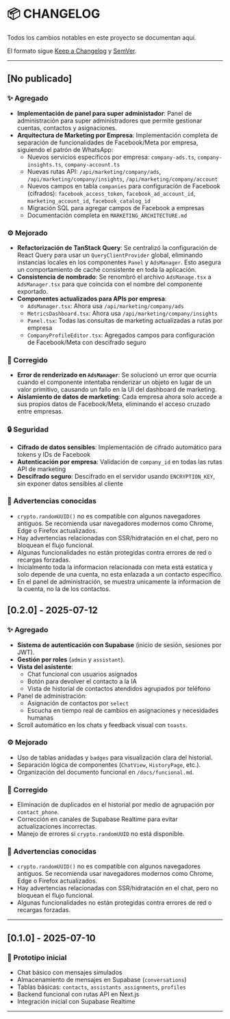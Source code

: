 # 📦 CHANGELOG

Todos los cambios notables en este proyecto se documentan aquí.

El formato sigue [Keep a Changelog](https://keepachangelog.com/es/1.0.0/) y [SemVer](https://semver.org/lang/es/).

---

## [No publicado]

### ✨ Agregado
- **Implementación de panel para super administador**: Panel de administración para super administradores que permite gestionar cuentas, contactos y asignaciones.
- **Arquitectura de Marketing por Empresa**: Implementación completa de separación de funcionalidades de Facebook/Meta por empresa, siguiendo el patrón de WhatsApp:
  - Nuevos servicios específicos por empresa: `company-ads.ts`, `company-insights.ts`, `company-account.ts`
  - Nuevas rutas API: `/api/marketing/company/ads`, `/api/marketing/company/insights`, `/api/marketing/company/account`
  - Nuevos campos en tabla `companies` para configuración de Facebook (cifrados): `facebook_access_token`, `facebook_ad_account_id`, `marketing_account_id`, `facebook_catalog_id`
  - Migración SQL para agregar campos de Facebook a empresas
  - Documentación completa en `MARKETING_ARCHITECTURE.md`

### ⚙️ Mejorado
- **Refactorización de TanStack Query**: Se centralizó la configuración de React Query para usar un `QueryClientProvider` global, eliminando instancias locales en los componentes `Panel` y `AdsManager`. Esto asegura un comportamiento de caché consistente en toda la aplicación.
- **Consistencia de nombrado**: Se renombró el archivo `AdsManage.tsx` a `AdsManager.tsx` para que coincida con el nombre del componente exportado.
- **Componentes actualizados para APIs por empresa**:
  - `AdsManager.tsx`: Ahora usa `/api/marketing/company/ads`
  - `MetricsDashboard.tsx`: Ahora usa `/api/marketing/company/insights`
  - `Panel.tsx`: Todas las consultas de marketing actualizadas a rutas por empresa
  - `CompanyProfileEditor.tsx`: Agregados campos para configuración de Facebook/Meta con descifrado seguro

### 🐞 Corregido
- **Error de renderizado en `AdsManager`**: Se solucionó un error que ocurría cuando el componente intentaba renderizar un objeto en lugar de un valor primitivo, causando un fallo en la UI del dashboard de marketing.
- **Aislamiento de datos de marketing**: Cada empresa ahora solo accede a sus propios datos de Facebook/Meta, eliminando el acceso cruzado entre empresas.

### 🔒 Seguridad
- **Cifrado de datos sensibles**: Implementación de cifrado automático para tokens y IDs de Facebook
- **Autenticación por empresa**: Validación de `company_id` en todas las rutas API de marketing
- **Descifrado seguro**: Descifrado en el servidor usando `ENCRYPTION_KEY`, sin exponer datos sensibles al cliente

### 🚨 Advertencias conocidas
- `crypto.randomUUID()` no es compatible con algunos navegadores antiguos. Se recomienda usar navegadores modernos como Chrome, Edge o Firefox actualizados.
- Hay advertencias relacionadas con SSR/hidratación en el chat, pero no bloquean el flujo funcional.
- Algunas funcionalidades no están protegidas contra errores de red o recargas forzadas.
- Inicialmento toda la informacion relacionada con meta está estatica y solo depende de una cuenta, no esta enlazada a un contacto especifico.
- En el panel de administración, se muestra unicamente la informacion de la cuenta, no la de los contactos.


## [0.2.0] - 2025-07-12

### ✨ Agregado
- **Sistema de autenticación con Supabase** (inicio de sesión, sesiones por JWT).
- **Gestión por roles** (`admin` y `assistant`).
- **Vista del asistente**:
  - Chat funcional con usuarios asignados
  - Botón para devolver el contacto a la IA
  - Vista de historial de contactos atendidos agrupados por teléfono
- Panel de administración:
  - Asignación de contactos por `select`
  - Escucha en tiempo real de cambios en asignaciones y necesidades humanas
- Scroll automático en los chats y feedback visual con `toasts`.

### ⚙️ Mejorado
- Uso de tablas anidadas y `badges` para visualización clara del historial.
- Separación lógica de componentes (`ChatView`, `HistoryPage`, etc.).
- Organización del documento funcional en `/docs/funcional.md`.

### 🐞 Corregido
- Eliminación de duplicados en el historial por medio de agrupación por `contact_phone`.
- Corrección en canales de Supabase Realtime para evitar actualizaciones incorrectas.
- Manejo de errores si `crypto.randomUUID` no está disponible.

### 🚨 Advertencias conocidas
- `crypto.randomUUID()` no es compatible con algunos navegadores antiguos. Se recomienda usar navegadores modernos como Chrome, Edge o Firefox actualizados.
- Hay advertencias relacionadas con SSR/hidratación en el chat, pero no bloquean el flujo funcional.
- Algunas funcionalidades no están protegidas contra errores de red o recargas forzadas.

---

## [0.1.0] - 2025-07-10

### 🧪 Prototipo inicial

- Chat básico con mensajes simulados
- Almacenamiento de mensajes en Supabase (`conversations`)
- Tablas básicas: `contacts`, `assistants_assignments`, `profiles`
- Backend funcional con rutas API en Next.js
- Integración inicial con Supabase Realtime

---